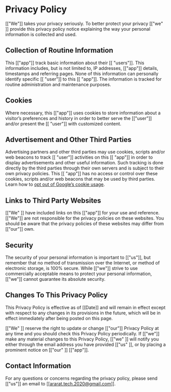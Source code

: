 # Privacy Policy

[["We"]] takes your privacy seriously. To better protect your privacy [["we" ]] provide this privacy policy notice explaining the way your personal information is collected and used.


## Collection of Routine Information

This [["app"]] track basic information about their [[ "users"]]. This information includes, but is not limited to, IP addresses, [["app"]] details, timestamps and referring pages. None of this information can personally identify specific [[ "user"]] to this [[ "app"]]. The information is tracked for routine administration and maintenance purposes.


## Cookies

Where necessary, this [["app"]] uses cookies to store information about a visitor’s preferences and history in order to better serve the [["user"]] and/or present the [[ "user"]] with customized content.


## Advertisement and Other Third Parties

Advertising partners and other third parties may use cookies, scripts and/or web beacons to track [[ "user"]] activities on this [[ "app"]] in order to display advertisements and other useful information. Such tracking is done directly by the third parties through their own servers and is subject to their own privacy policies. This [[  "app"]] has no access or control over these cookies, scripts and/or web beacons that may be used by third parties. Learn how to [opt out of Google’s cookie usage](http://www.google.com/privacy_ads.html).


## Links to Third Party Websites

[["We" ]] have included links on this [["app"]] for your use and reference. [["We"]] are not responsible for the privacy policies on these websites. You should be aware that the privacy policies of these websites may differ from [["our"]] own.


## Security

The security of your personal information is important to [["us"]], but remember that no method of transmission over the Internet, or method of electronic storage, is 100% secure. While [["we"]] strive to use commercially acceptable means to protect your personal information, [["we"]] cannot guarantee its absolute security.


## Changes To This Privacy Policy

This Privacy Policy is effective as of [[Date]] and will remain in effect except with respect to any changes in its provisions in the future, which will be in effect immediately after being posted on this page.

[["We" ]] reserve the right to update or change [["our"]] Privacy Policy at any time and you should check this Privacy Policy periodically. If [["we"]] make any material changes to this Privacy Policy, [["we" ]] will notify you either through the email address you have provided [["us" ]], or by placing a prominent notice on [["our" ]] [["app"]].


## Contact Information

For any questions or concerns regarding the privacy policy, please send [["us"]] an email to [[ararat.tech.2020@gmail.com]].
